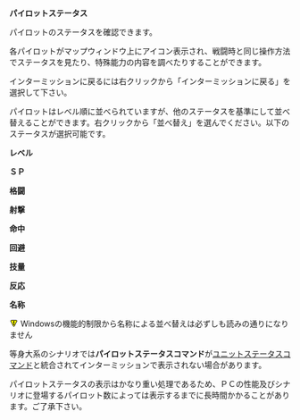 **パイロットステータス**

パイロットのステータスを確認できます。

各パイロットがマップウィンドウ上にアイコン表示され、戦闘時と同じ操作方法でステータスを見たり、特殊能力の内容を調べたりすることができます。

インターミッションに戻るには右クリックから「インターミッションに戻る」を選択して下さい。

パイロットはレベル順に並べられていますが、他のステータスを基準にして並べ替えることができます。右クリックから「並べ替え」を選んでください。以下のステータスが選択可能です。

**レベル**

**ＳＰ**

**格闘**

**射撃**

**命中**

**回避**

**技量**

**反応**

**名称**

![](../images/bm0.gif) Windowsの機能的制限から名称による並べ替えは必ずしも読みの通りになりません

等身大系のシナリオでは**パイロットステータスコマンド**が[ユニットステータスコマンド](ユニットステータスコマンド.md)と統合されてインターミッションで表示されない場合があります。

パイロットステータスの表示はかなり重い処理であるため、ＰＣの性能及びシナリオに登場するパイロット数によっては表示するまでに長時間かかることがあります。ご了承下さい。
